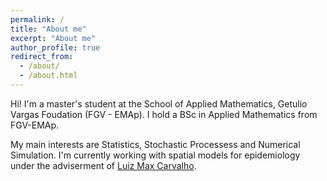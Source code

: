 ```yaml
---
permalink: /
title: "About me"
excerpt: "About me"
author_profile: true
redirect_from: 
  - /about/
  - /about.html
---
```


Hi! I'm a master's student at the School of Applied Mathematics, Getulio Vargas Foudation (FGV - EMAp). I hold a BSc in Applied Mathematics from FGV-EMAp.

 My main interests are Statistics, Stochastic Processess and Numerical Simulation. I'm currently working with spatial models for epidemiology under the adviserment of [Luiz Max Carvalho](https://github.com/maxbiostat).
